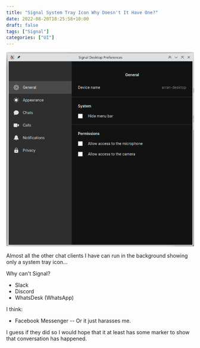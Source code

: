 ```yaml
---
title: "Signal System Tray Icon Why Doesn't It Have One?"
date: 2022-08-20T18:25:58+10:00
draft: false
tags: ["Signal"]
categories: ["UI"]
---
```


![img.png](img.png)

Almost all the other chat clients I have can run in the background showing only a system tray icon...

Why can't Signal?

* Slack
* Discord
* WhatsDesk (WhatsApp)

I think:
* Facebook Messenger -- Or it just harasses me.

I guess if they did so I would hope that it at least has some marker to show that conversation has 
happened.